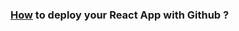 ### [How](https://codeburst.io/deploy-react-to-github-pages-to-create-an-amazing-website-42d8b09cd4d) to deploy your React App with Github ?
